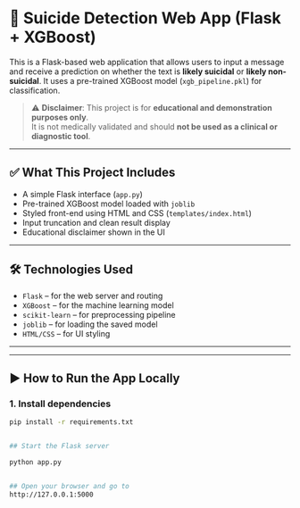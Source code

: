 # 🧠 Suicide Detection Web App (Flask + XGBoost)

This is a Flask-based web application that allows users to input a message and receive a prediction on whether the text is **likely suicidal** or **likely non-suicidal**. It uses a pre-trained XGBoost model (`xgb_pipeline.pkl`) for classification.

> ⚠️ **Disclaimer**: This project is for **educational and demonstration purposes only**.  
> It is not medically validated and should **not be used as a clinical or diagnostic tool**.

---

## ✅ What This Project Includes

- A simple Flask interface (`app.py`)
- Pre-trained XGBoost model loaded with `joblib`
- Styled front-end using HTML and CSS (`templates/index.html`)
- Input truncation and clean result display
- Educational disclaimer shown in the UI

---

## 🛠️ Technologies Used

- `Flask` – for the web server and routing  
- `XGBoost` – for the machine learning model  
- `scikit-learn` – for preprocessing pipeline  
- `joblib` – for loading the saved model  
- `HTML/CSS` – for UI styling

---


---

## ▶️ How to Run the App Locally

### 1. Install dependencies

```bash
pip install -r requirements.txt


## Start the Flask server

python app.py


## Open your browser and go to
http://127.0.0.1:5000

